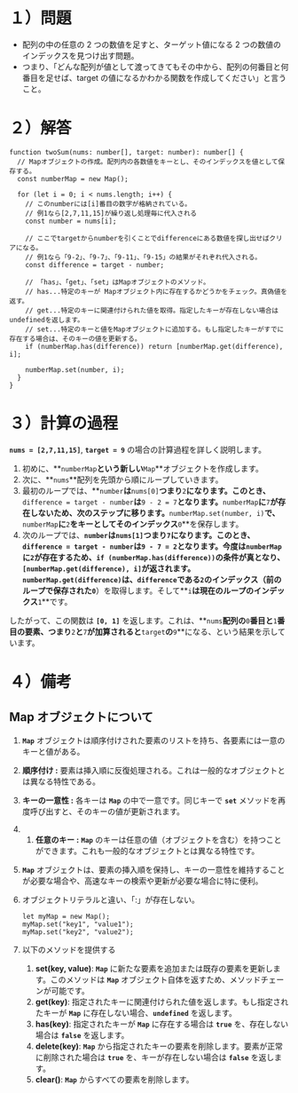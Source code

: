 # １）問題

- 配列の中の任意の 2 つの数値を足すと、ターゲット値になる 2 つの数値のインデックスを見つけ出す問題。
- つまり、「どんな配列が値として渡ってきてもその中から、配列の何番目と何番目を足せば、target の値になるかわかる関数を作成してください」と言うこと。

# ２）解答

```tsx
function twoSum(nums: number[], target: number): number[] {
  // Mapオブジェクトの作成。配列内の各数値をキーとし、そのインデックスを値として保存する。
  const numberMap = new Map();

  for (let i = 0; i < nums.length; i++) {
    // このnumberには[i]番目の数字が格納されている。
    // 例1なら[2,7,11,15]が繰り返し処理毎に代入される
    const number = nums[i];

    // ここでtargetからnumberを引くことでdifferenceにある数値を探し出せばクリアになる。
    // 例1なら「9-2」、「9-7」、「9-11」、「9-15」の結果がそれぞれ代入される。
    const difference = target - number;

    // 「has」、「get」、「set」はMapオブジェクトのメソッド。
    // has...特定のキーが Mapオブジェクト内に存在するかどうかをチェック。真偽値を返す。
    // get...特定のキーに関連付けられた値を取得。指定したキーが存在しない場合はundefinedを返します。
    // set...特定のキーと値をMapオブジェクトに追加する。もし指定したキーがすでに存在する場合は、そのキーの値を更新する。
    if (numberMap.has(difference)) return [numberMap.get(difference), i];

    numberMap.set(number, i);
  }
}
```

# ３）計算の過程

**`nums = [2,7,11,15]`**, **`target = 9`** の場合の計算過程を詳しく説明します。

1. 初めに、**`numberMap`**という新しい**`Map`**オブジェクトを作成します。
2. 次に、**`nums`**配列を先頭から順にループしていきます。
3. 最初のループでは、**`number`**は**`nums[0]`**つまり**`2`**になります。このとき、**`difference = target - number`**は**`9 - 2 = 7`**となります。**`numberMap`**に**`7`**が存在しないため、次のステップに移ります。**`numberMap.set(number, i)`**で、**`numberMap`**に**`2`**をキーとしてそのインデックス**`0`**を保存します。
4. 次のループでは、**`number`**は**`nums[1]`**つまり**`7`**になります。このとき、**`difference = target - number`**は**`9 - 7 = 2`**となります。今度は**`numberMap`**に**`2`**が存在するため、**`if (numberMap.has(difference))`**の条件が真となり、**`[numberMap.get(difference), i]`**が返されます。**`numberMap.get(difference)`**は、**`difference`**である**`2`**のインデックス（前のループで保存された**`0`**）を取得します。そして**`i`**は現在のループのインデックス**`1`**です。

したがって、この関数は **`[0, 1]`** を返します。これは、**`nums`**配列の**`0`**番目と**`1`**番目の要素、つまり**`2`**と**`7`**が加算されると**`target`**の**`9`**になる、という結果を示しています。

# ４）備考

## Map オブジェクトについて

1. **`Map`** オブジェクトは順序付けされた要素のリストを持ち、各要素には一意のキーと値がある。
2. **順序付け :** 要素は挿入順に反復処理される。これは一般的なオブジェクトとは異なる特性である。
3. **キーの一意性 :** 各キーは **`Map`** の中で一意です。同じキーで **`set`** メソッドを再度呼び出すと、そのキーの値が更新されます。
4. 1. **任意のキー :** **`Map`** のキーは任意の値（オブジェクトを含む）を持つことができます。これも一般的なオブジェクトとは異なる特性です。
5. **`Map`** オブジェクトは、要素の挿入順を保持し、キーの一意性を維持することが必要な場合や、高速なキーの検索や更新が必要な場合に特に便利。
6. オブジェクトリテラルと違い、「:」が存在しない。

   ```tsx
   let myMap = new Map();
   myMap.set("key1", "value1");
   myMap.set("key2", "value2");
   ```

7. 以下のメソッドを提供する
   1. **set(key, value)**: **`Map`** に新たな要素を追加または既存の要素を更新します。このメソッドは **`Map`** オブジェクト自体を返すため、メソッドチェーンが可能です。
   2. **get(key)**: 指定されたキーに関連付けられた値を返します。もし指定されたキーが **`Map`** に存在しない場合、**`undefined`** を返します。
   3. **has(key)**: 指定されたキーが **`Map`** に存在する場合は **`true`** を、存在しない場合は **`false`** を返します。
   4. **delete(key)**: **`Map`** から指定されたキーの要素を削除します。要素が正常に削除された場合は **`true`** を、キーが存在しない場合は **`false`** を返します。
   5. **clear()**: **`Map`** からすべての要素を削除します。
